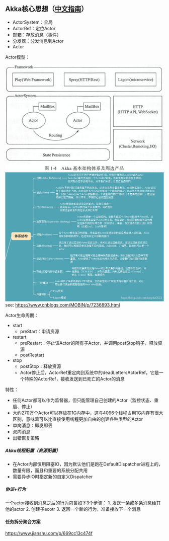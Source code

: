 ## Akka核心思想（[中文指南](https://guobinhit.github.io/akka-guide/)）

- ActorSystem：全局
- ActorRef：定位Actor
- 邮箱：存放消息（事件）
- 分发器：分发消息到Actor
- Actor

Actor模型：

![image-20210223172931292](assets/image-20210223172931292.png)
![image](assets/img.png)
see: https://www.cnblogs.com/MOBIN/p/7236893.html

Actor生命周期：

- start
    - preStart：申请资源
- restart
    - preRestart：停止该Actor的所有子Actor，并调用postStop钩子，释放资源
    - postRestart
- stop
    - postStop：释放资源
    - Actor停止后，ActorRef重定向到系统中的deadLettersActorRef，它是一个特殊的ActorRef，接收发送到已死亡的Actor的消息

特性：

- 任何Actor都可以作为监督器，但只能管理自己创建的Actor（监控状态、重启、停止）
- 大约270万个Actor可以存放在1G内存中，这与4096个线程占用1G内存有很大区别，意味着可以比直接使用线程更加自由的创建各种类型的Actor
- 单向消息：即发即丢
- 双向消息
- 出错恢复策略



##### Akka线程配置（资源配置）
- 在Actor内部慎用阻塞IO，因为默认他们是跑在DefaultDispatcher进程上的，数量有限，而且和重要的系统分配共用
- 需要异步IO时指定新的自定义Dispatcher




##### 协议+行为

一个actor接收到消息之后的行为包含如下3个步骤：
     1. 发送一条或多条消息给其他的actor
     2. 创建子acotr
     3. 返回一个新的行为，准备接收下一个消息

#### 任务拆分聚合方案
https://www.jianshu.com/p/669cc13c474f